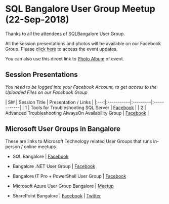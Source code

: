 # SQL Bangalore User Group Meetup (22-Sep-2018)

Thanks to all the attendees of SQLBangalore User Group.  

All the session presentations and photos will be available on our Facebook Group. Please [click here](https://www.facebook.com/groups/SQLBangalore/   "Facebook") to access the event updates.

You can also use this direct link to [Photo Album](https://www.facebook.com/media/set/?set=oa.2117520931612606&type=3   "SQL Bangalore User Group Meeting - 22 Sep 2018") of event.

## Session Presentations

<i>You need to be logged into your Facebook Account, to get access to the Uploaded Files on our Facebook Group</i>

| Sl# | Session Title | Presentation / Links |
|:---:|:-----------|:---------|:------------|
| 1 | Tools for Troubleshooting SQL Server | [Facebook](https://www.facebook.com/groups/SQLBangalore/permalink/2113893361975363/  "PDF on Facebook")  |
| 2 | Advanced Troubleshooting AlwaysOn Availability Group | [Facebook](https://www.facebook.com/groups/SQLBangalore/permalink/2114899661874733/  "PDF on Facebook")  |

## Microsoft User Groups in Bangalore
These are links to Microsoft Technology related User Groups that runs in-person / online meetups.
* SQL Bangalore | [Facebook](https://www.facebook.com/groups/SQLBangalore/   "Facebook")

* Bangalore .NET User Group | [Facebook](https://www.facebook.com/groups/BDotNet/  "Facebook")

* Bangalore IT Pro + PowerShell User Group | [Facebook](https://www.facebook.com/groups/psbug/ "Facebook")

* Microsoft Azure User Group Bangalore | [Meetup](https://www.meetup.com/Microsoft-Azure-Bangalore/  "Meetup")

* SharePoint Bangalore | [Facebook](https://www.facebook.com/groups/spbangalore/ "Facebook") | [Twitter](https://twitter.com/spbangalore "Twitter")
